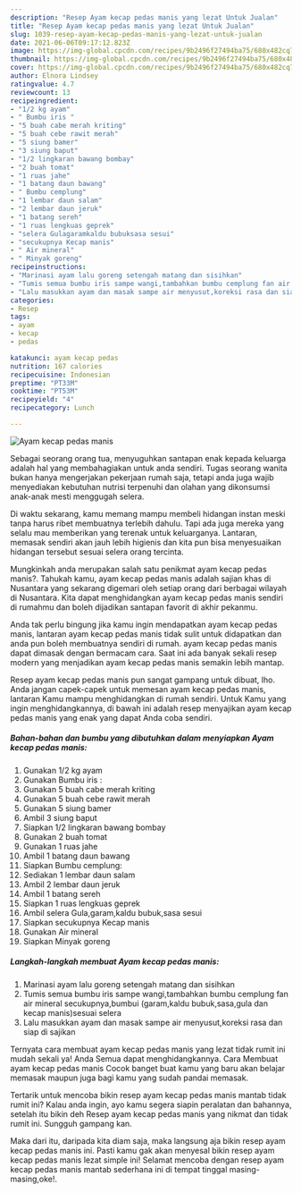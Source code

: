 ```yaml
---
description: "Resep Ayam kecap pedas manis yang lezat Untuk Jualan"
title: "Resep Ayam kecap pedas manis yang lezat Untuk Jualan"
slug: 1039-resep-ayam-kecap-pedas-manis-yang-lezat-untuk-jualan
date: 2021-06-06T09:17:12.823Z
image: https://img-global.cpcdn.com/recipes/9b2496f27494ba75/680x482cq70/ayam-kecap-pedas-manis-foto-resep-utama.jpg
thumbnail: https://img-global.cpcdn.com/recipes/9b2496f27494ba75/680x482cq70/ayam-kecap-pedas-manis-foto-resep-utama.jpg
cover: https://img-global.cpcdn.com/recipes/9b2496f27494ba75/680x482cq70/ayam-kecap-pedas-manis-foto-resep-utama.jpg
author: Elnora Lindsey
ratingvalue: 4.7
reviewcount: 13
recipeingredient:
- "1/2 kg ayam"
- " Bumbu iris "
- "5 buah cabe merah kriting"
- "5 buah cebe rawit merah"
- "5 siung bamer"
- "3 siung baput"
- "1/2 lingkaran bawang bombay"
- "2 buah tomat"
- "1 ruas jahe"
- "1 batang daun bawang"
- " Bumbu cemplung"
- "1 lembar daun salam"
- "2 lembar daun jeruk"
- "1 batang sereh"
- "1 ruas lengkuas geprek"
- "selera Gulagaramkaldu bubuksasa sesui"
- "secukupnya Kecap manis"
- " Air mineral"
- " Minyak goreng"
recipeinstructions:
- "Marinasi ayam lalu goreng setengah matang dan sisihkan"
- "Tumis semua bumbu iris sampe wangi,tambahkan bumbu cemplung fan air mineral secukupnya,bumbui (garam,kaldu bubuk,sasa,gula dan kecap manis)sesuai selera"
- "Lalu masukkan ayam dan masak sampe air menyusut,koreksi rasa dan siap di sajikan"
categories:
- Resep
tags:
- ayam
- kecap
- pedas

katakunci: ayam kecap pedas 
nutrition: 167 calories
recipecuisine: Indonesian
preptime: "PT33M"
cooktime: "PT53M"
recipeyield: "4"
recipecategory: Lunch

---
```



![Ayam kecap pedas manis](https://img-global.cpcdn.com/recipes/9b2496f27494ba75/680x482cq70/ayam-kecap-pedas-manis-foto-resep-utama.jpg)

Sebagai seorang orang tua, menyuguhkan santapan enak kepada keluarga adalah hal yang membahagiakan untuk anda sendiri. Tugas seorang  wanita bukan hanya mengerjakan pekerjaan rumah saja, tetapi anda juga wajib menyediakan kebutuhan nutrisi terpenuhi dan olahan yang dikonsumsi anak-anak mesti menggugah selera.

Di waktu  sekarang, kamu memang mampu membeli hidangan instan meski tanpa harus ribet membuatnya terlebih dahulu. Tapi ada juga mereka yang selalu mau memberikan yang terenak untuk keluarganya. Lantaran, memasak sendiri akan jauh lebih higienis dan kita pun bisa menyesuaikan hidangan tersebut sesuai selera orang tercinta. 



Mungkinkah anda merupakan salah satu penikmat ayam kecap pedas manis?. Tahukah kamu, ayam kecap pedas manis adalah sajian khas di Nusantara yang sekarang digemari oleh setiap orang dari berbagai wilayah di Nusantara. Kita dapat menghidangkan ayam kecap pedas manis sendiri di rumahmu dan boleh dijadikan santapan favorit di akhir pekanmu.

Anda tak perlu bingung jika kamu ingin mendapatkan ayam kecap pedas manis, lantaran ayam kecap pedas manis tidak sulit untuk didapatkan dan anda pun boleh membuatnya sendiri di rumah. ayam kecap pedas manis dapat dimasak dengan bermacam cara. Saat ini ada banyak sekali resep modern yang menjadikan ayam kecap pedas manis semakin lebih mantap.

Resep ayam kecap pedas manis pun sangat gampang untuk dibuat, lho. Anda jangan capek-capek untuk memesan ayam kecap pedas manis, lantaran Kamu mampu menghidangkan di rumah sendiri. Untuk Kamu yang ingin menghidangkannya, di bawah ini adalah resep menyajikan ayam kecap pedas manis yang enak yang dapat Anda coba sendiri.

<!--inarticleads1-->

##### Bahan-bahan dan bumbu yang dibutuhkan dalam menyiapkan Ayam kecap pedas manis:

1. Gunakan 1/2 kg ayam
1. Gunakan  Bumbu iris :
1. Gunakan 5 buah cabe merah kriting
1. Gunakan 5 buah cebe rawit merah
1. Gunakan 5 siung bamer
1. Ambil 3 siung baput
1. Siapkan 1/2 lingkaran bawang bombay
1. Gunakan 2 buah tomat
1. Gunakan 1 ruas jahe
1. Ambil 1 batang daun bawang
1. Siapkan  Bumbu cemplung:
1. Sediakan 1 lembar daun salam
1. Ambil 2 lembar daun jeruk
1. Ambil 1 batang sereh
1. Siapkan 1 ruas lengkuas geprek
1. Ambil selera Gula,garam,kaldu bubuk,sasa sesui
1. Siapkan secukupnya Kecap manis
1. Gunakan  Air mineral
1. Siapkan  Minyak goreng




<!--inarticleads2-->

##### Langkah-langkah membuat Ayam kecap pedas manis:

1. Marinasi ayam lalu goreng setengah matang dan sisihkan
1. Tumis semua bumbu iris sampe wangi,tambahkan bumbu cemplung fan air mineral secukupnya,bumbui (garam,kaldu bubuk,sasa,gula dan kecap manis)sesuai selera
1. Lalu masukkan ayam dan masak sampe air menyusut,koreksi rasa dan siap di sajikan




Ternyata cara membuat ayam kecap pedas manis yang lezat tidak rumit ini mudah sekali ya! Anda Semua dapat menghidangkannya. Cara Membuat ayam kecap pedas manis Cocok banget buat kamu yang baru akan belajar memasak maupun juga bagi kamu yang sudah pandai memasak.

Tertarik untuk mencoba bikin resep ayam kecap pedas manis mantab tidak rumit ini? Kalau anda ingin, ayo kamu segera siapin peralatan dan bahannya, setelah itu bikin deh Resep ayam kecap pedas manis yang nikmat dan tidak rumit ini. Sungguh gampang kan. 

Maka dari itu, daripada kita diam saja, maka langsung aja bikin resep ayam kecap pedas manis ini. Pasti kamu gak akan menyesal bikin resep ayam kecap pedas manis lezat simple ini! Selamat mencoba dengan resep ayam kecap pedas manis mantab sederhana ini di tempat tinggal masing-masing,oke!.

